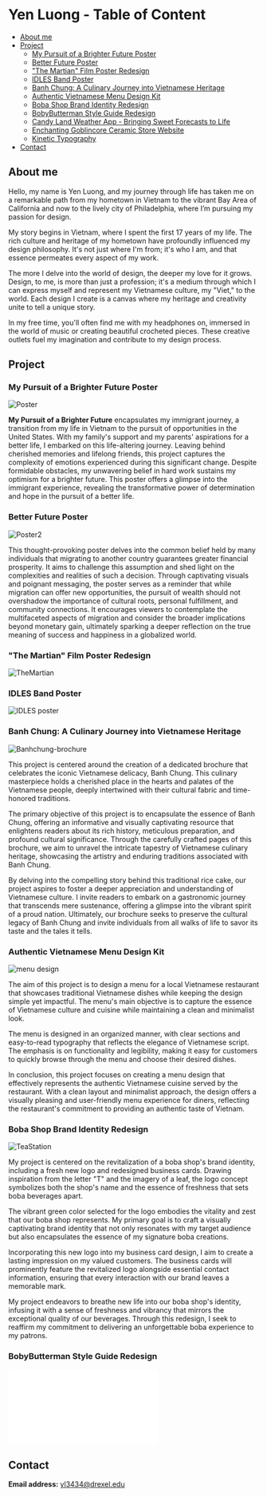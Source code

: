 # Yen Luong - Table of Content

- [About me](#aboutme)
- [Project](#project)
    * [My Pursuit of a Brighter Future Poster](#poster1)
    * [Better Future Poster](#poster2)
    * ["The Martian" Film Poster Redesign](#martian)
    * [IDLES Band Poster](#IDLES)
    * [Banh Chung: A Culinary Journey into Vietnamese Heritage](#brochure)
    * [Authentic Vietnamese Menu Design Kit](#menu)
    * [Boba Shop Brand Identity Redesign](#logo)
    * [BobyButterman Style Guide Redesign](#styleguide)
    * [Candy Land Weather App - Bringing Sweet Forecasts to Life](#weatherapp)
    * [Enchanting Goblincore Ceramic Store Website](#webdesgin)
    * [Kinetic Typography](#animation)
- [Contact](#contact)

## About me <a id="aboutme"></a>

Hello, my name is Yen Luong, and my journey through life has taken me on a remarkable path from my hometown in Vietnam to the vibrant Bay Area of California and now to the lively city of Philadelphia, where I’m pursuing my passion for design. 

My story begins in Vietnam, where I spent the first 17 years of my life. The rich culture and heritage of my hometown have profoundly influenced my design philosophy. It's not just where I'm from; it's who I am, and that essence permeates every aspect of my work.

The more I delve into the world of design, the deeper my love for it grows. Design, to me, is more than just a profession; it's a medium through which I can express myself and represent my Vietnamese culture, my "Viet," to the world. Each design I create is a canvas where my heritage and creativity unite to tell a unique story.

In my free time, you'll often find me with my headphones on, immersed in the world of music or creating beautiful crocheted pieces. These creative outlets fuel my imagination and contribute to my design process.

## Project <a id="project"></a>

### My Pursuit of a Brighter Future Poster <a id="poster1"></a>

![Poster](project/poster.jpeg)

**My Pursuit of a Brighter Future** encapsulates my immigrant journey, a transition from my life in Vietnam to the pursuit of opportunities in the United States. With my family's support and my parents' aspirations for a better life, I embarked on this life-altering journey. Leaving behind cherished memories and lifelong friends, this project captures the complexity of emotions experienced during this significant change. Despite formidable obstacles, my unwavering belief in hard work sustains my optimism for a brighter future. This poster offers a glimpse into the immigrant experience, revealing the transformative power of determination and hope in the pursuit of a better life.

### Better Future Poster <a id="poster2"></a>

![Poster2](project/poster2.jpeg)

This thought-provoking poster delves into the common belief held by many individuals that migrating to another country guarantees greater financial prosperity. It aims to challenge this assumption and shed light on the complexities and realities of such a decision. Through captivating visuals and poignant messaging, the poster serves as a reminder that while migration can offer new opportunities, the pursuit of wealth should not overshadow the importance of cultural roots, personal fulfillment, and community connections. It encourages viewers to contemplate the multifaceted aspects of migration and consider the broader implications beyond monetary gain, ultimately sparking a deeper reflection on the true meaning of success and happiness in a globalized world.

### "The Martian" Film Poster Redesign <a id="martian"></a>

![TheMartian](project/TheMartianposter.jpeg)

### IDLES Band Poster <a id="IDLES"></a>

![IDLES poster](project/IDLES.jpeg)

### Banh Chung: A Culinary Journey into Vietnamese Heritage <a id="brochure"></a>

![Banhchung-brochure](project/brochure.jpg)

This project is centered around the creation of a dedicated brochure that celebrates the iconic Vietnamese delicacy, Banh Chung. This culinary masterpiece holds a cherished place in the hearts and palates of the Vietnamese people, deeply intertwined with their cultural fabric and time-honored traditions.

The primary objective of this project is to encapsulate the essence of Banh Chung, offering an informative and visually captivating resource that enlightens readers about its rich history, meticulous preparation, and profound cultural significance. Through the carefully crafted pages of this brochure, we aim to unravel the intricate tapestry of Vietnamese culinary heritage, showcasing the artistry and enduring traditions associated with Banh Chung.

By delving into the compelling story behind this traditional rice cake, our project aspires to foster a deeper appreciation and understanding of Vietnamese culture. I invite readers to embark on a gastronomic journey that transcends mere sustenance, offering a glimpse into the vibrant spirit of a proud nation. Ultimately, our brochure seeks to preserve the cultural legacy of Banh Chung and invite individuals from all walks of life to savor its taste and the tales it tells.

### Authentic Vietnamese Menu Design Kit <a id="menu"></a>

![menu design](project/menu-design.jpg)

The aim of this project is to design a menu for a local Vietnamese restaurant that showcases traditional Vietnamese dishes while keeping the design simple yet impactful. The menu's main objective is to capture the essence of Vietnamese culture and cuisine while maintaining a clean and minimalist look.

The menu is designed in an organized manner, with clear sections and easy-to-read typography that reflects the elegance of Vietnamese script. The emphasis is on functionality and legibility, making it easy for customers to quickly browse through the menu and choose their desired dishes.

In conclusion, this project focuses on creating a menu design that effectively represents the authentic Vietnamese cuisine served by the restaurant. With a clean layout and minimalist approach, the design offers a visually pleasing and user-friendly menu experience for diners, reflecting the restaurant's commitment to providing an authentic taste of Vietnam.

### Boba Shop Brand Identity Redesign <a id="logo"></a>

![TeaStation](<project/business card-logo design.jpg>)

My project is centered on the revitalization of a boba shop's brand identity, including a fresh new logo and redesigned business cards. Drawing inspiration from the letter "T" and the imagery of a leaf, the logo concept symbolizes both the shop's name and the essence of freshness that sets boba beverages apart.

The vibrant green color selected for the logo embodies the vitality and zest that our boba shop represents. My primary goal is to craft a visually captivating brand identity that not only resonates with my target audience but also encapsulates the essence of my signature boba creations.

Incorporating this new logo into my business card design, I aim to create a lasting impression on my valued customers. The business cards will prominently feature the revitalized logo alongside essential contact information, ensuring that every interaction with our brand leaves a memorable mark.

My project endeavors to breathe new life into our boba shop's identity, infusing it with a sense of freshness and vibrancy that mirrors the exceptional quality of our beverages. Through this redesign, I seek to reaffirm my commitment to delivering an unforgettable boba experience to my patrons.

### BobyButterman Style Guide Redesign <a id="styleguide"></a>

![STYLEGUIDE](project/STYLEGUIDE.pdf)





## Contact <a id="contact"></a>

**Email address:** yl3434@drexel.edu




